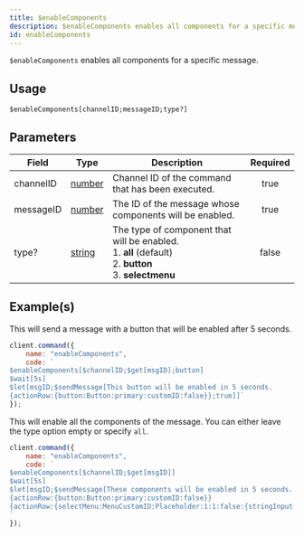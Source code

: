 ```yaml
---
title: $enableComponents
description: $enableComponents enables all components for a specific message.
id: enableComponents
---
```


`$enableComponents` enables all components for a specific message.

## Usage

```aoi  
$enableComponents[channelID;messageID;type?]
```

## Parameters

| Field      | Type                                                                                              | Description                                                                                                            | Required |
| ---------- | ------------------------------------------------------------------------------------------------- | -----------------------------------------------------------------------------------------------------------------------| :------: |
| channelID  | [number](https://developer.mozilla.org/en-US/docs/Web/JavaScript/Reference/Global_Objects/Number) | Channel ID of the command that has been executed.                                                                      |   true   |
| messageID  | [number](https://developer.mozilla.org/en-US/docs/Web/JavaScript/Reference/Global_Objects/Number) | The ID of the message whose components will be enabled.                                                                |   true   |
| type?      | [string](https://developer.mozilla.org/en-US/docs/Web/JavaScript/Reference/Global_Objects/String) | The type of component that will be enabled. <br /> 1. **all** (default) <br /> 2. **button** <br /> 3. **selectmenu**  |   false  |

## Example(s)

This will send a message with a button that will be enabled after 5 seconds.  

```js
client.command({
    name: "enableComponents",
    code: `
$enableComponents[$channelID;$get[msgID];button]
$wait[5s]
$let[msgID;$sendMessage[This button will be enabled in 5 seconds.
{actionRow:{button:Button:primary:customID:false}};true]]`
});
```
This will enable all the components of the message. You can either leave the type option empty or specify `all`.
```js
client.command({
    name: "enableComponents",
    code: `
$enableComponents[$channelID;$get[msgID]]
$wait[5s]
$let[msgID;$sendMessage[These components will be enabled in 5 seconds. 
{actionRow:{button:Button:primary:customID:false}} 
{actionRow:{selectMenu:MenuCustomID:Placeholder:1:1:false:{stringInput:Option:1:Option Description:false}}};true]]
`
});
```
